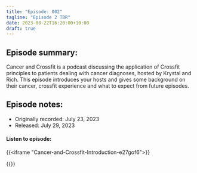 ```yaml
---
title: "Episode: 002"
tagline: "Episode 2 TBR"
date: 2023-08-22T16:20:00+10:00
draft: true
---
```

## Episode summary:

Cancer and Crossfit is a podcast discussing the application of Crossfit
principles to patients dealing with cancer diagnoses, hosted by Krystal and
Rich. This episode introduces your hosts and gives some background on their
cancer, crossfit experience and what to expect from future episodes.

## Episode notes:

* Originally recorded: July 23, 2023
* Released: July 29, 2023

#### Listen to episode:

{{<iframe "Cancer-and-Crossfit-Introduction-e27gof6">}}

{{<episodelist>}}